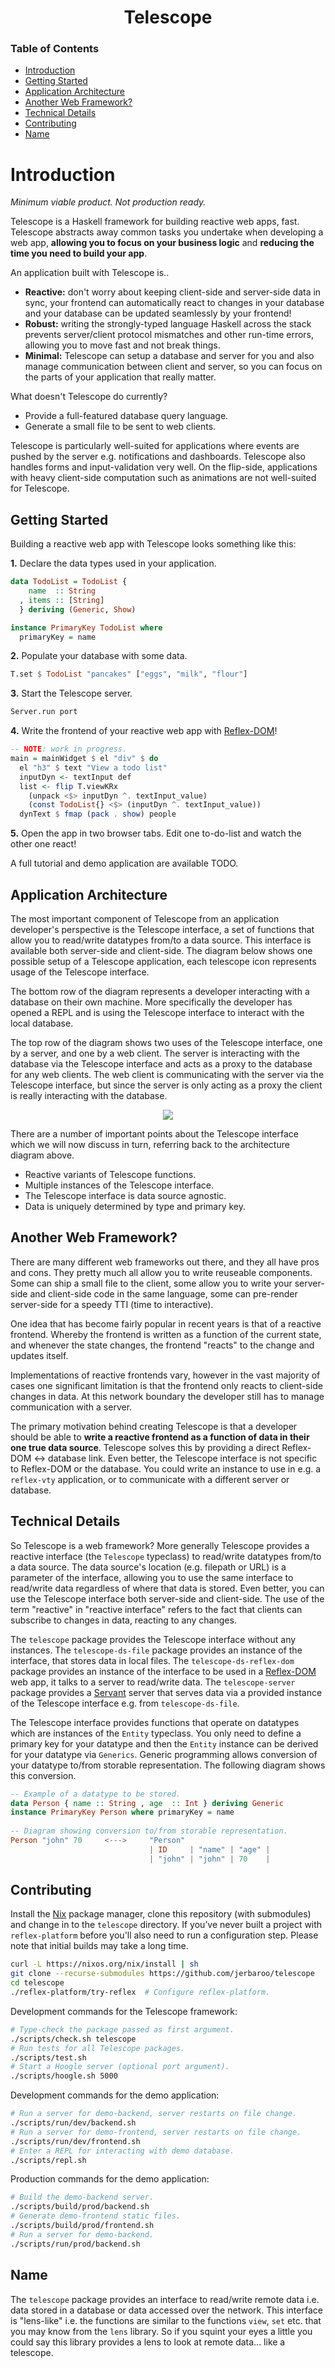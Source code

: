 <div align="center">

# Telescope

</div>

### Table of Contents
- [Introduction](#introduction)
- [Getting Started](#getting-started)
- [Application Architecture](#application-architecture)
- [Another Web Framework?](#another-web-framework)
- [Technical Details](#technical-details)
- [Contributing](#contributing)
- [Name](#name)

# Introduction
*Minimum viable product. Not production ready.*

Telescope is a Haskell framework for building reactive web apps, fast. Telescope
abstracts away common tasks you undertake when developing a web app, **allowing
you to focus on your business logic** and **reducing the time you need to build
your app**.

An application built with Telescope is..
- **Reactive:** don't worry about keeping client-side and server-side data in
  sync, your frontend can automatically react to changes in your database and
  your database can be updated seamlessly by your frontend!
- **Robust:** writing the strongly-typed language Haskell across the stack
  prevents server/client protocol mismatches and other run-time errors, allowing
  you to move fast and not break things.
- **Minimal:** Telescope can setup a database and server for you and also manage
  communication between client and server, so you can focus on the parts of your
  application that really matter.

What doesn't Telescope do currently?
- Provide a full-featured database query language.
- Generate a small file to be sent to web clients.

Telescope is particularly well-suited for applications where events are pushed
by the server e.g. notifications and dashboards. Telescope also handles forms
and input-validation very well. On the flip-side, applications with heavy
client-side computation such as animations are not well-suited for Telescope.

## Getting Started
Building a reactive web app with Telescope looks something like this:

**1.** Declare the data types used in your application.

``` haskell
data TodoList = TodoList {
    name  :: String
  , items :: [String]
  } deriving (Generic, Show)

instance PrimaryKey TodoList where
  primaryKey = name
```

**2.** Populate your database with some data.

``` haskell
T.set $ TodoList "pancakes" ["eggs", "milk", "flour"]
```

**3.** Start the Telescope server.

``` haskell
Server.run port
```

**4.** Write the frontend of your reactive web app with
[Reflex-DOM](https://reflex-frp.org/)!

``` haskell
-- NOTE: work in progress.
main = mainWidget $ el "div" $ do
  el "h3" $ text "View a todo list"
  inputDyn <- textInput def
  list <- flip T.viewKRx
    (unpack <$> inputDyn ^. textInput_value)
    (const TodoList{} <$> (inputDyn ^. textInput_value))
  dynText $ fmap (pack . show) people
```

**5.** Open the app in two browser tabs. Edit one to-do-list and watch the other
one react!

A full tutorial and demo application are available TODO.
<!-- TODO: links to reflex-platform and other doc in demo/README.md -->

## Application Architecture
<!-- Core is the Telescope interface, available client & server-side. -->
The most important component of Telescope from an application developer's
perspective is the Telescope interface, a set of functions that allow you to
read/write datatypes from/to a data source. This interface is available both
server-side and client-side. The diagram below shows one possible setup of a
Telescope application, each telescope icon represents usage of the Telescope
interface.

<!-- Bottom row. -->
The bottom row of the diagram represents a developer interacting with a database
on their own machine. More specifically the developer has opened a REPL and is
using the Telescope interface to interact with the local database.

<!-- Top row, server is a proxy. -->
The top row of the diagram shows two uses of the Telescope interface, one by a
server, and one by a web client. The server is interacting with the database via
the Telescope interface and acts as a proxy to the database for any web clients.
The web client is communicating with the server via the Telescope interface, but
since the server is only acting as a proxy the client is really interacting with
the database.

<div align="center">
  <img src="diagram/diagram.png" />
</div>

There are a number of important points about the Telescope interface which we
will now discuss in turn, referring back to the architecture diagram above.
- Reactive variants of Telescope functions.
- Multiple instances of the Telescope interface.
- The Telescope interface is data source agnostic.
- Data is uniquely determined by type and primary key.
<!-- TODO: finish discussion about these points. -->
<!-- TODO: outline data flow, top row subscribes and reacts to data. -->

## Another Web Framework?
<!-- Many existing frameworks, pros and cons. -->
There are many different web frameworks out there, and they all have pros and
cons. They pretty much all allow you to write reuseable components. Some can
ship a small file to the client, some allow you to write your server-side and
client-side code in the same language, some can pre-render server-side for a
speedy TTI (time to interactive).

<!-- Reactive frontend is popular. -->
One idea that has become fairly popular in recent years is that of a reactive
frontend. Whereby the frontend is written as a function of the current state,
and whenever the state changes, the frontend "reacts" to the change and updates
itself.

<!-- Network is boundary of reactivity. -->
Implementations of reactive frontends vary, however in the vast majority of
cases one significant limitation is that the frontend only reacts to client-side
changes in data. At this network boundary the developer still has to manage
communication with a server.

<!-- Liberated of where/when. -->
The primary motivation behind creating Telescope is that a developer should be
able to **write a reactive frontend as a function of data in their one true data
source**. Telescope solves this by providing a direct Reflex-DOM <-> database
link. Even better, the Telescope interface is not specific to Reflex-DOM or the
database. You could write an instance to use in e.g. a `reflex-vty` application,
or to communicate with a different server or database.

## Technical Details 
<!-- Reactive interface to data, data location is a parameter. -->
<!-- TODO: Rewrite paragraph. -->
So Telescope is a web framework? More generally Telescope provides a reactive
interface (the `Telescope` typeclass) to read/write datatypes from/to a data
source. The data source's location (e.g. filepath or URL) is a parameter of the
interface, allowing you to use the same interface to read/write data regardless
of where that data is stored. Even better, you can use the Telescope interface
both server-side and client-side. The use of the term "reactive" in "reactive
interface" refers to the fact that clients can subscribe to changes in data,
reacting to any changes.

<!-- Various packages. -->
The `telescope` package provides the Telescope interface without any instances.
The `telescope-ds-file` package provides an instance of the interface, that
stores data in local files. The `telescope-ds-reflex-dom` package provides an
instance of the interface to be used in a [Reflex-DOM](https://reflex-frp.org/)
web app, it talks to a server to read/write data. The `telescope-server` package
provides a [Servant](https://www.servant.dev/) server that serves data via a
provided instance of the Telescope interface e.g. from `telescope-ds-file`.

<!-- Generic programming. -->
The Telescope interface provides functions that operate on datatypes which are
instances of the `Entity` typeclass. You only need to define a primary key for
your datatype and then the `Entity` instance can be derived for your datatype
via `Generics`. Generic programming allows conversion of your datatype to/from
storable representation. The following diagram shows this conversion.

``` haskell
-- Example of a datatype to be stored.
data Person { name :: String , age  :: Int } deriving Generic
instance PrimaryKey Person where primaryKey = name
  
-- Diagram showing conversion to/from storable representation.
Person "john" 70     <--->     "Person"
                               | ID     | "name" | "age" |
                               | "john" | "john" | 70    |
```

<!-- TODO: example that results in two rows. -->

## Contributing
Install the [Nix](https://nixos.org/download.html) package manager, clone this
repository (with submodules) and change in to the `telescope` directory. If
you’ve never built a project with `reflex-platform` before you'll also need to
run a configuration step. Please note that initial builds may take a long time.

``` bash
curl -L https://nixos.org/nix/install | sh
git clone --recurse-submodules https://github.com/jerbaroo/telescope
cd telescope
./reflex-platform/try-reflex  # Configure reflex-platform.
```

Development commands for the Telescope framework:

``` bash
# Type-check the package passed as first argument.
./scripts/check.sh telescope
# Run tests for all Telescope packages.
./scripts/test.sh
# Start a Hoogle server (optional port argument).
./scripts/hoogle.sh 5000
```

Development commands for the demo application:

``` bash
# Run a server for demo-backend, server restarts on file change.
./scripts/run/dev/backend.sh
# Run a server for demo-frontend, server restarts on file change.
./scripts/run/dev/frontend.sh
# Enter a REPL for interacting with demo database.
./scripts/repl.sh
```

Production commands for the demo application:

``` bash 
# Build the demo-backend server.
./scripts/build/prod/backend.sh 
# Generate demo-frontend static files.
./scripts/build/prod/frontend.sh 
# Run a server for demo-backend.
./scripts/run/prod/backend.sh
```

## Name
The `telescope` package provides an interface to read/write remote data i.e.
data stored in a database or data accessed over the network. This interface is
"lens-like" i.e. the functions are similar to the functions `view`, `set` etc.
that you may know from the `lens` library. So if you squint your eyes a little
you could say this library provides a lens to look at remote data... like a
telescope.
